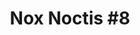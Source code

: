---
title: 'Nox Noctis #8'
price: 250
layout: default
modal-id: 9
process: 'gum bichromate over platinum'
artist: Clay Harmon
image_location: img/blackbird-show/harmon-9.jpg
---